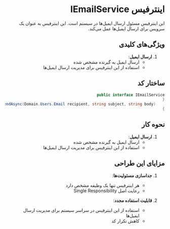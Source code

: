  <div dir="rtl">

# اینترفیس IEmailService

این اینترفیس مسئول ارسال ایمیل‌ها در سیستم است. این اینترفیس به عنوان یک سرویس برای ارسال ایمیل‌ها عمل می‌کند.

## ویژگی‌های کلیدی

1. **ارسال ایمیل**:
   - ارسال ایمیل به گیرنده مشخص شده
   - استفاده از این اینترفیس برای مدیریت ارسال ایمیل‌ها

## ساختار کد

```csharp
public interface IEmailService
{
    Task SendAsync(Domain.Users.Email recipient, string subject, string body);
}
```

## نحوه کار

1. **ارسال ایمیل**:
   - ارسال ایمیل به گیرنده مشخص شده
   - استفاده از این اینترفیس برای مدیریت ارسال ایمیل‌ها

## مزایای این طراحی

1. **جداسازی مسئولیت‌ها**:
   - هر اینترفیس تنها یک وظیفه مشخص دارد
   - رعایت اصل Single Responsibility

2. **قابلیت استفاده مجدد**:
   - استفاده از این اینترفیس در سراسر سیستم برای مدیریت ارسال ایمیل‌ها
   - کاهش تکرار کد

</div>
